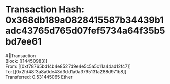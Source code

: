 
Transaction Hash: 0x368db189a0828415587b34439b1adc43765d765d07fef5734a64f35b5bd7ee61
====================================================================================
  
#💸Transaction  
Block: [[14450983]]  
From: [[0xf78765bd14b4e8527d9e4e5c5a5c11a44ad12f47]]  
To: [[0x2fd48f3a8a0de43d3dd1a0a3795131a288d971b8]]  
Transferred: 0.531445065 Ether